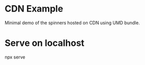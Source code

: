 # CDN Example

Minimal demo of the spinners hosted on CDN using UMD bundle.

# Serve on localhost

npx serve
